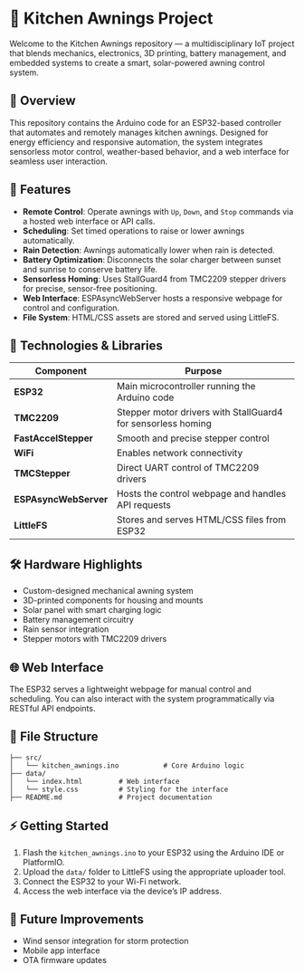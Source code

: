 # 🏡 Kitchen Awnings Project

Welcome to the Kitchen Awnings repository — a multidisciplinary IoT project that blends mechanics, electronics, 3D printing, battery management, and embedded systems to create a smart, solar-powered awning control system.

## 🚀 Overview

This repository contains the Arduino code for an ESP32-based controller that automates and remotely manages kitchen awnings. Designed for energy efficiency and responsive automation, the system integrates sensorless motor control, weather-based behavior, and a web interface for seamless user interaction.

## 🎯 Features

- **Remote Control**: Operate awnings with `Up`, `Down`, and `Stop` commands via a hosted web interface or API calls.
- **Scheduling**: Set timed operations to raise or lower awnings automatically.
- **Rain Detection**: Awnings automatically lower when rain is detected.
- **Battery Optimization**: Disconnects the solar charger between sunset and sunrise to conserve battery life.
- **Sensorless Homing**: Uses StallGuard4 from TMC2209 stepper drivers for precise, sensor-free positioning.
- **Web Interface**: ESPAsyncWebServer hosts a responsive webpage for control and configuration.
- **File System**: HTML/CSS assets are stored and served using LittleFS.

## 🧰 Technologies & Libraries

| Component              | Purpose                                                                 |
|------------------------|-------------------------------------------------------------------------|
| **ESP32**              | Main microcontroller running the Arduino code                          |
| **TMC2209**            | Stepper motor drivers with StallGuard4 for sensorless homing           |
| **FastAccelStepper**   | Smooth and precise stepper control                                      |
| **WiFi**               | Enables network connectivity                                            |
| **TMCStepper**         | Direct UART control of TMC2209 drivers                                 |
| **ESPAsyncWebServer**  | Hosts the control webpage and handles API requests                      |
| **LittleFS**           | Stores and serves HTML/CSS files from ESP32                            |

## 🛠️ Hardware Highlights

- Custom-designed mechanical awning system
- 3D-printed components for housing and mounts
- Solar panel with smart charging logic
- Battery management circuitry
- Rain sensor integration
- Stepper motors with TMC2209 drivers

## 🌐 Web Interface

The ESP32 serves a lightweight webpage for manual control and scheduling. You can also interact with the system programmatically via RESTful API endpoints.

## 📁 File Structure

```
├── src/
│   └── kitchen_awnings.ino           # Core Arduino logic
├── data/
│   └── index.html         # Web interface
│   └── style.css          # Styling for the interface
├── README.md              # Project documentation
```

## ⚡ Getting Started

1. Flash the `kitchen_awnings.ino` to your ESP32 using the Arduino IDE or PlatformIO.
2. Upload the `data/` folder to LittleFS using the appropriate uploader tool.
3. Connect the ESP32 to your Wi-Fi network.
4. Access the web interface via the device’s IP address.

## 📅 Future Improvements

- Wind sensor integration for storm protection
- Mobile app interface
- OTA firmware updates

